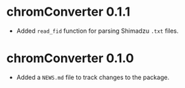 # chromConverter 0.1.1

* Added `read_fid` function for parsing Shimadzu `.txt` files.

# chromConverter 0.1.0

* Added a `NEWS.md` file to track changes to the package.

